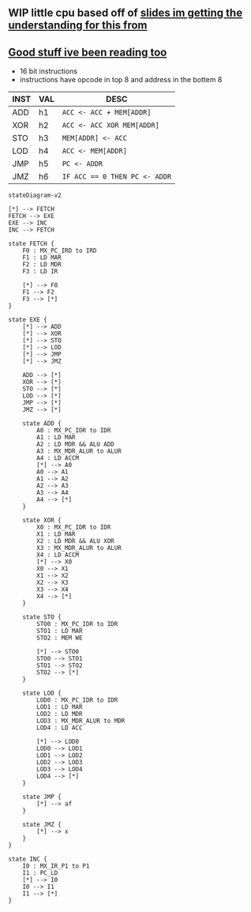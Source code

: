 ## WIP little cpu based off of [slides im getting the understanding for this from](https://www.slideshare.net/n380/elementary-processor-tutorial)

## [Good stuff ive been reading too](https://inst.eecs.berkeley.edu/~cs150/sp12/resources/FSM.pdf)




- 16 bit instructions
- instructions have opcode in top 8 and address in the bottem 8

| INST | VAL | DESC                          |
| ---- | --- | ----------------------------- |
| ADD  | h1  | `ACC <- ACC + MEM[ADDR]`      |
| XOR  | h2  | `ACC <- ACC XOR MEM[ADDR]`    |
| STO  | h3  | `MEM[ADDR] <- ACC`            |
| LOD  | h4  | `ACC <- MEM[ADDR]`            |
| JMP  | h5  | `PC <- ADDR`                  |
| JMZ  | h6  | `IF ACC == 0 THEN PC <- ADDR` |


``` mermaid
stateDiagram-v2

[*] --> FETCH
FETCH --> EXE
EXE --> INC
INC --> FETCH

state FETCH {
    F0 : MX_PC_IRD to IRD 
    F1 : LD MAR
    F2 : LD MDR
    F3 : LD IR
    
    [*] --> F0
    F1 --> F2
    F3 --> [*]
}

state EXE {
    [*] --> ADD
    [*] --> XOR
    [*] --> STO
    [*] --> LOD
    [*] --> JMP
    [*] --> JMZ

    ADD --> [*]
    XOR --> [*]
    STO --> [*]
    LOD --> [*]
    JMP --> [*]
    JMZ --> [*]

    state ADD {
        A0 : MX_PC_IDR to IDR
        A1 : LD MAR
        A2 : LD MDR && ALU ADD
        A3 : MX_MDR_ALUR to ALUR
        A4 : LD ACCM
        [*] --> A0
        A0 --> A1
        A1 --> A2
        A2 --> A3
        A3 --> A4
        A4 --> [*]
    }

    state XOR {
        X0 : MX_PC_IDR to IDR
        X1 : LD MAR
        X2 : LD MDR && ALU XOR
        X3 : MX_MDR_ALUR to ALUR
        X4 : LD ACCM
        [*] --> X0
        X0 --> X1
        X1 --> X2
        X2 --> X3
        X3 --> X4
        X4 --> [*]
    }

    state STO {
        STO0 : MX_PC_IDR to IDR
        STO1 : LD MAR
        STO2 : MEM WE

        [*] --> STO0
        STO0 --> STO1
        STO1 --> STO2
        STO2 --> [*]
    }

    state LOD {
        LOD0 : MX_PC_IDR to IDR
        LOD1 : LD MAR
        LOD2 : LD MDR
        LOD3 : MX_MDR_ALUR to MDR
        LOD4 : LD ACC
        
        [*] --> LOD0
        LOD0 --> LOD1
        LOD1 --> LOD2
        LOD2 --> LOD3
        LOD3 --> LOD4
        LOD4 --> [*]
    }

    state JMP {
        [*] --> af
    }

    state JMZ {
        [*] --> x
    }
}

state INC {
    I0 : MX_IR_P1 to P1 
    I1 : PC_LD
    [*] --> I0
    I0 --> I1
    I1 --> [*]
}

```